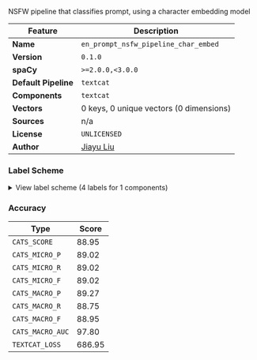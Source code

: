 NSFW pipeline that classifies prompt, using a character embedding model

| Feature | Description |
| --- | --- |
| **Name** | `en_prompt_nsfw_pipeline_char_embed` |
| **Version** | `0.1.0` |
| **spaCy** | `>=2.0.0,<3.0.0` |
| **Default Pipeline** | `textcat` |
| **Components** | `textcat` |
| **Vectors** | 0 keys, 0 unique vectors (0 dimensions) |
| **Sources** | n/a |
| **License** | `UNLICENSED` |
| **Author** | [Jiayu Liu]() |

### Label Scheme

<details>

<summary>View label scheme (4 labels for 1 components)</summary>

| Component | Labels |
| --- | --- |
| **`textcat`** | `adult`, `cp`, `underage_safe`, `safe` |

</details>

### Accuracy

| Type | Score |
| --- | --- |
| `CATS_SCORE` | 88.95 |
| `CATS_MICRO_P` | 89.02 |
| `CATS_MICRO_R` | 89.02 |
| `CATS_MICRO_F` | 89.02 |
| `CATS_MACRO_P` | 89.27 |
| `CATS_MACRO_R` | 88.75 |
| `CATS_MACRO_F` | 88.95 |
| `CATS_MACRO_AUC` | 97.80 |
| `TEXTCAT_LOSS` | 686.95 |